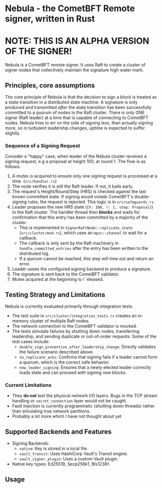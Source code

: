 # Nebula - the CometBFT Remote signer, written in Rust

# NOTE: THIS IS AN ALPHA VERSION OF THE SIGNER!

Nebula is a CometBFT remote signer. It uses Raft to create a cluster of signer nodes that collectively maintain the signature high water mark.

## Principles, core assumptions

The core principle of Nebula is that the decision to sign a block is treated as a state transition in a distributed state machine.
A signature is only produced and transmitted *after* the state transition has been successfully committed to a quorum of nodes in the Raft cluster.
There is only ONE signer (Raft leader) at a time that is capable of connecting to CometBFT nodes.
Nebula tries to err on the side of signing less, than actually signing more, so in turbulent leadership changes, uptime is expected to suffer slightly.

### Sequence of a Signing Request

Consider a "happy" case, when leader of the Nebula cluster receives a signing request, e.g a proposal at height 100, at round 1. The flow is as follows:

1.  A mutex is acquired to ensure only one signing request is processed at a time. (`src/handler.rs`)
2.  The node verifies it is still the Raft leader. If not, it bails early.
3. The request's Height/Round/Step (HRS) is checked against the last known committed state. If signing would violate CometBFT's double-signing rules, the request is rejected. This logic is in `src/safeguards.rs`.
4. Leader proposes the new HRS state (`{h: 100, r: 1, step: Proposal}`) to the Raft cluster. The handler thread then **blocks** and waits for confirmation that this entry has been committed by a majority of the cluster.
    -   This is implemented in `SignerRaftNode::replicate_state` (`src/cluster/mod.rs`), which uses an `mpsc::channel` to wait for a callback.
    -   The callback is only sent by the Raft machinery in `handle_committed_entries` after the entry has been written to the distributed log.
    -   If a quorum cannot be reached, this step will time out and return an error.
5.  Leader usees the configured signing backend to produce a signature.
6.  The signature is sent back to the CometBFT validator.
7.  Mutex acquired at the beginning is r``eleased.

## Testing Strategy and Limitations

Nebula is currently evaluated primarily through integration tests.

-   The test suite in `src/cluster/integration_tests.rs` creates an in-memory cluster of multiple Raft nodes.
-   The network connection to the CometBFT validator is mocked.
-   The tests simulate failures by shutting down nodes, transferring leadership, and sending duplicate or out-of-order requests. Some of the test cases include:
    -   `double_sign_prevention_after_leadership_change`: Directly validates the failure scenario described above.
    -   `no_replicate_acks`: Confirms that signing fails if a leader cannot form a quorum, which is the correct safe behavior.
    -   `new_leader_signing`: Ensures that a newly elected leader correctly loads state and can proceed with signing *new* blocks.

### Current Limitations

-   They **do not** test the physical network I/O layers. Bugs in the TCP stream handling or `secret_connection` layer would not be caught.
-   Fault injection is currently programmatic (shutting down threads) rather than simulating true network partitions.
-   Probably a lot more which I have not thought about yet

## Supported Backends and Features

-   Signing Backends:
    -   `native`: Key is stored in a local file.
    -   `vault_transit`: Uses HashiCorp Vault's Transit engine.
    -   `vault_signer_plugin`: Uses a custom Vault plugin.
-   Native key types: Ed25519, Secp256k1, Bls12381.

## Usage
